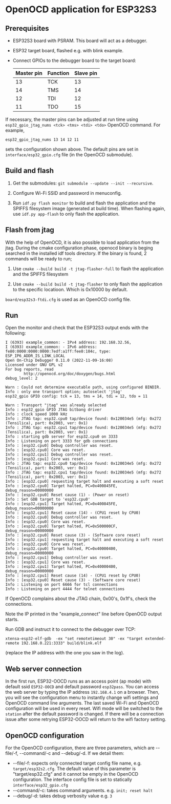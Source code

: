 # OpenOCD application for ESP32S3

## Prerequisites

- ESP32S3 board with PSRAM. This board will act as a debugger.
- ESP32 target board, flashed e.g. with blink example.
- Connect GPIOs to the debugger board to the target board:

  |Master pin | Function | Slave pin |
  |-----------|----------|-----------|
  | 13        | TCK      | 13        |
  | 14        | TMS      | 14        |
  | 12        | TDI      | 12        |
  | 11        | TDO      | 15        |

If necessary, the master pins can be adjusted at run time using `esp32_gpio_jtag_nums <tck> <tms> <tdi> <tdo>` OpenOCD command. For example,

    esp32_gpio_jtag_nums 13 14 12 11

sets the configuration shown above. The default pins are set in `interface/esp32_gpio.cfg` file (in the OpenOCD submodule).

## Build and flash

1. Get the submodules: `git submodule --update --init --recursive`.

2. Configure Wi-Fi SSID and password in menuconfig.

3. Run `idf.py flash monitor` to build and flash the application and the SPIFFS filesystem image (generated at build time). When flashing again, use `idf.py app-flash` to only flash the application.

## Flash from jtag

With the help of OpenOCD, it is also possible to load application from the jtag. During the cmake configuration phase, openocd binary is beging searched in the installed idf tools directory. If the binary is found, 2 commands will be ready to run;

1. Use `cmake --build build -t jtag-flasher-full`  to flash the application and the SPIFFS filesystem

2. Use `cmake --build build -t jtag-flasher` to only flash the application to the specific locatioon. Which is 0x10000 by default.

`board/esp32s3-ftdi.cfg` is used as an OpenOCD config file.

## Run

Open the monitor and check that the ESP32S3 output ends with the following:

```
I (6393) example_common: - IPv4 address: 192.168.32.56,
I (6393) example_common: - IPv6 address: fe80:0000:0000:0000:7edf:a1ff:fee0:104c, type: ESP_IP6_ADDR_IS_LINK_LOCAL
Open On-Chip Debugger 0.11.0 (2022-11-09-16:08)
Licensed under GNU GPL v2
For bug reports, read
        http://openocd.org/doc/doxygen/bugs.html
debug_level: 2

Warn : Could not determine executable path, using configured BINDIR.
Info : only one transport option; autoselect 'jtag'
esp32_gpio GPIO config: tck = 13, tms = 14, tdi = 12, tdo = 11

Warn : Transport "jtag" was already selected
Info : esp32_gpio GPIO JTAG bitbang driver
Info : clock speed 1000 kHz
Info : JTAG tap: esp32.cpu0 tap/device found: 0x120034e5 (mfg: 0x272 (Tensilica), part: 0x2003, ver: 0x1)
Info : JTAG tap: esp32.cpu1 tap/device found: 0x120034e5 (mfg: 0x272 (Tensilica), part: 0x2003, ver: 0x1)
Info : starting gdb server for esp32.cpu0 on 3333
Info : Listening on port 3333 for gdb connections
Info : [esp32.cpu0] Debug controller was reset.
Info : [esp32.cpu0] Core was reset.
Info : [esp32.cpu1] Debug controller was reset.
Info : [esp32.cpu1] Core was reset.
Info : JTAG tap: esp32.cpu0 tap/device found: 0x120034e5 (mfg: 0x272 (Tensilica), part: 0x2003, ver: 0x1)
Info : JTAG tap: esp32.cpu1 tap/device found: 0x120034e5 (mfg: 0x272 (Tensilica), part: 0x2003, ver: 0x1)
Info : [esp32.cpu0] requesting target halt and executing a soft reset
Info : [esp32.cpu0] Target halted, PC=0x400845FE, debug_reason=00000000
Info : [esp32.cpu0] Reset cause (1) - (Power on reset)
Info : Set GDB target to 'esp32.cpu0'
Info : [esp32.cpu1] Target halted, PC=0x400845FE, debug_reason=00000000
Info : [esp32.cpu1] Reset cause (14) - (CPU1 reset by CPU0)
Info : [esp32.cpu0] Debug controller was reset.
Info : [esp32.cpu0] Core was reset.
Info : [esp32.cpu0] Target halted, PC=0x500000CF, debug_reason=00000000
Info : [esp32.cpu0] Reset cause (3) - (Software core reset)
Info : [esp32.cpu1] requesting target halt and executing a soft reset
Info : [esp32.cpu0] Core was reset.
Info : [esp32.cpu0] Target halted, PC=0x40000400, debug_reason=00000000
Info : [esp32.cpu1] Debug controller was reset.
Info : [esp32.cpu1] Core was reset.
Info : [esp32.cpu1] Target halted, PC=0x40000400, debug_reason=00000000
Info : [esp32.cpu1] Reset cause (14) - (CPU1 reset by CPU0)
Info : [esp32.cpu0] Reset cause (3) - (Software core reset)
Info : Listening on port 6666 for tcl connections
Info : Listening on port 4444 for telnet connections
```

If OpenOCD complains about the JTAG chain, 0x00's, 0x1f's, check the connections.

Note the IP printed in the "example_connect" line before OpenOCD output starts.

Run GDB and instruct it to connect to the debugger over TCP:

    xtensa-esp32-elf-gdb  -ex "set remotetimeout 30" -ex "target extended-remote 192.168.0.221:3333" build/blink.elf

(replace the IP address with the one you saw in the log).

## Web server connection

In the first run, ESP32-OOCD runs as an access point (ap mode) with default ssid `ESP32-OOCD` and default password `esp32pass`. You can access the web server by typing the IP address `192.168.4.1` on a browser. Then, you will see the configuration menu to instantly change wifi settings and OpenOCD command line arguments.
The last saved Wi-Fi and OpenOCD configuration will be used in every reset. Wifi mode will be switched to the `station` after the default password is changed. If there will be a connection issue after some retrying ESP32-OOCD will return to the wifi factory setting.

## OpenOCD configuration

For the OpenOCD configuration, there are three parameters, which are --file/-f, --command/-c and --debug/-d. If we detail them:

- --file/-f: expects only connected target config file name, e.g. `target/esp32s2.cfg`. The default value of this parameter is "target/esp32.cfg" and it cannot be empty in the OpenOCD configuration. The interface config file is set to statically `interface/esp32_gpio.cfg`
- --command/-c: takes command arguments. e.g. `init; reset halt`
- --debug/-d: takes debug verbosity value e.g. `3`
